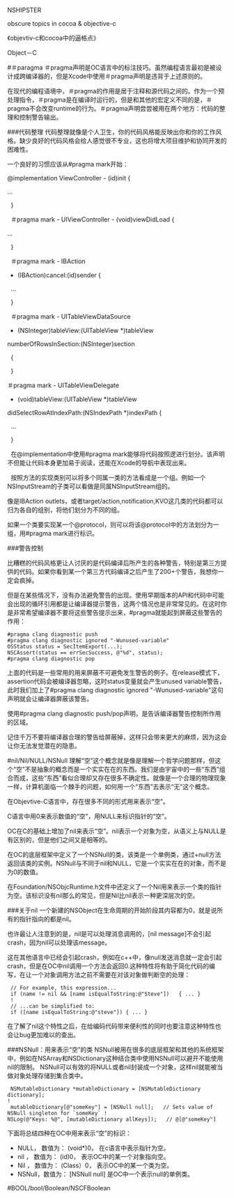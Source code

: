 NSHIPSTER

obscure topics in cocoa & objective-c

《objevtiv-c和cocoa中的逼格点》

Object－C

#＃paragma
＃pragma声明是OC语言中的标注技巧。虽然编程语言最初是被设计成跨编译器的，但是Xcode中使用＃pragma声明是违背于上述原则的。

在现代的编程语境中，＃pragma的作用是居于注释和源代码之间的。作为一个预处理指令，＃pragma是在编译时运行的，但是和其他的宏定义不同的是，＃pragma不会改变runtime的行为。＃pragma声明尝尝被用在两个地方：代码的整理和控制警告输出。

###代码整理
代码整理就像是个人卫生，你的代码风格能反映出你和你的工作风格。缺少良好的代码风格会给人感觉很不专业，这也将增大项目维护和协同开发的困难性。

一个良好的习惯应该从#pragma mark开始：

@implementation ViewController - (id)init {
...
  }
  ＃pragma mark - UIViewController - (void)viewDidLoad {
...
  }
  ＃pragma mark - IBAction
- (IBAction)cancel:(id)sender {
 ...
  }
  ＃pragma mark - UITableViewDataSource
- (NSInteger)tableView:(UITableView *)tableView 
numberOfRowsInSection:(NSInteger)section 
 {
 }
＃pragma mark - UITableViewDelegate
- (void)tableView:(UITableView *)tableView 
didSelectRowAtIndexPath:(NSIndexPath *)indexPath {
 ...
  }
  在@implementation中使用#pragma mark能够将代码按照逻进行划分。该声明不但能让代码本身更加易于阅读，还能在Xcode的导航中表现出来。
  按照方法的实现类别可以将多个同属一类的方法看成是一个组。例如一个NSInputStream的子类可以看做是同属NSInputStream组的。
像是IBAction outlets，或者target/action,notification,KVO这几类的代码都可以归为各自的组别，将他们划分为不同的组。
如果一个类要实现某一个@protocol，则可以将该@protocol中的方法划分为一组，用#pragma mark进行标识。
###警告控制
比糟糕的代码风格更让人讨厌的是代码编译后所产生的各种警告，特别是第三方提供的代码。如果你看到某一个第三方代码编译之后产生了200+个警告，我想你一定会疯掉。
但是在某些情况下，没有办法避免警告的出现。使用早期版本的API和代码中可能会出现的循环引用都是让编译器提示警告，这两个情况也是非常常见的。在这时你是非常希望编译器不要将这些警告提示出来，#pragma就能起到屏蔽这些警告的作用：
   
    #pragma clang diagnostic push    #pragma clang diagnostic ignored "-Wunused-variable"    OSStatus status = SecItemExport(...);    NSCAssert(status == errSecSuccess, @"%d", status);    #pragma clang diagnostic pop
上面的代码是一些常用的用来屏蔽不可避免发生警告的例子。在release模式下，assertion代码会被编译器忽略，这时status变量就会产生unused variable警告，此时我们加上了#pragma clang diagnostic ignored "-Wunused-variable"这句声明就会让编译器屏蔽该警告。

使用#pragma clang diagnostic push/pop声明，是告诉编译器警告控制所作用的区域。

记住千万不要将编译器合理的警告给屏蔽掉，这样只会带来更大的麻烦，因为这会让你无法发觉潜在的隐患。


#nil/Nil/NULL/NSNull
理解“空”这个概念就是像是理解一个哲学问题那样，但这个“空”不是抽象的概念而是一个实实在在的东西。我们是由宇宙中的一些“东西”组合而成，这些“东西”看似合理却又存在很多不确定性。就像是一个合理的物理现象一样，计算机面临一个棘手的问题，如何用一个“东西”去表示“无”这个概念。

在Objevtive-C语言中，存在很多不同的形式用来表示“空”。

C语言中用0来表示数值的“空”，用NULL来标识指针的“空”。

OC在C的基础上增加了nil来表示“空”。nil表示一个对象为空，从语义上与NULL是有区别的，但是他们之间又是相等的。

在OC的底层框架中定义了一个NSNull的类，该类是一个单例类，通过+null方法返回该类的实例。NSNull与不同于nil和NULL，它是一个实实在在的对象，而不是为0的数值。

在Foundation/NSObjcRuntime.h文件中还定义了一个Nil用来表示一个类的指针为空。该标识没有nil那么的常见，但是Nil比nil表示一种更深层次的空。

###关于nil
一个新建的NSObject在生命周期的开始阶段其内容都为0，就是说所有的指针指向的都是nil。

也许最让人注意到的是，nil是可以处理消息调用的，[nil message]不会引起crash，因为nil可以处理该message。

这在其他语言中已经会引起crash，例如在c++中，像null发送消息就一定会引起crash，但是在OC中nil调用一个方法会返回0.这种特性将有助于简化代码的编写，在让一个对象调用方法之前不需要在对该对象做判断空的处理：


     // For example, this expression...      if (name != nil && [name isEqualToString:@"Steve"])   { ... }     !     // ...can be simplified to:      if ([name isEqualToString:@"steve"]) { ... }
在了解了nil这个特性之后，在给编码代码带来便利性的同时也要注意这种特性也会让bug更加难以的查出。

###NSNull：用来表示“空”的类
NSNull被用在很多的底层框架和其他的系统框架中，例如在NSArray和NSDictionary这种结合类中使用NSNull可以避开不能使用nil的限制。NSNull可以有效的将NULL或者nil封装成一个对象，这样nil就能被当做对象处理存储到集合类中。
     NSMutableDictionary *mutableDictionary = [NSMutableDictionary dictionary];    !     mutableDictionary[@"someKey"] = [NSNull null];   // Sets value of NSNull singleton for `someKey` !    NSLog(@"Keys: %@", [mutableDictionary allKeys]);   // @[@"someKey"]
下面将总结四种在OC中用来表示“空”的标识：

* NULL，  数值为： (void*)0，     在c语言中表示指针为空。
* nil ，  数值为： (id)0，        表示OC中的某一个对象指向空。
* Nil ，  数值为： (Class）0，    表示OC中的某一个类为空。
* NSNull，数值为： [NSNull null]  是OC中一个表示null的单例类。

#BOOL/bool/Boolean/NSCFBoolean

